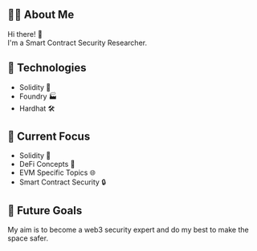 <!-- <div align="center"> -->

## 👨‍💻 About Me

Hi there! 👋 <br> I'm a Smart Contract Security Researcher.

## 🚀 Technologies

- Solidity 📜
- Foundry 🏭
- Hardhat 🛠️

## 🌱 Current Focus

- Solidity 📜
- DeFi Concepts 💸
- EVM Specific Topics 🌐
- Smart Contract Security 🔒

## 🎯 Future Goals

My aim is to become a web3 security expert and do my best to make the space safer.

<!-- ## 📊 GitHub Stats: -->

<!-- ![GitHub Streak](https://github-readme-streak-stats.herokuapp.com/?user=0xSecuri&theme=dark&hide_border=false)
<br/>
![Top Languages](https://github-readme-stats.vercel.app/api/top-langs/?username=0xSecuri&theme=dark&hide_border=false&include_all_commits=false&count_private=false&layout=compact) -->
<!--
**0xSecuri/0xSecuri** is a ✨ _special_ ✨ repository because its `README.md` (this file) appears on your GitHub profile.

Here are some ideas to get you started:

- 🔭 I’m currently working on ...
- 🌱 I’m currently learning ...
- 👯 I’m looking to collaborate on ...
- 🤔 I’m looking for help with ...
- 💬 Ask me about ...
- 📫 How to reach me: ...
- 😄 Pronouns: ...
- ⚡ Fun fact: ...
-->
